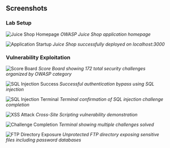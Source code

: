 ## Screenshots

### Lab Setup
![Juice Shop Homepage](./images/08-juice-shop-homepage.png)
*OWASP Juice Shop application homepage*

![Application Startup](./images/07-application-startup-terminal.png)
*Juice Shop successfully deployed on localhost:3000*

### Vulnerability Exploitation

![Score Board](./images/06-score-board-overview.png)
*Score Board showing 172 total security challenges organized by OWASP category*

![SQL Injection Success](./images/5-sql-injection-success-banner.png)
*Successful authentication bypass using SQL injection*

![SQL Injection Terminal](./images/04-sql-injection-terminal.png)
*Terminal confirmation of SQL injection challenge completion*

![XSS Attack](./images/03-xss-alert-popup.png)
*Cross-Site Scripting vulnerability demonstration*

![Challenge Completion](./images/02-score-board-challenge-solved.png)
*Terminal showing multiple challenges solved*

![FTP Directory Exposure](./images/01-ftp-directory-exposure.png)
*Unprotected FTP directory exposing sensitive files including password databases*
